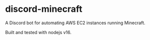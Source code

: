 # discord-minecraft
A Discord bot for automating AWS EC2 instances running Minecraft.

Built and tested with nodejs v16.
